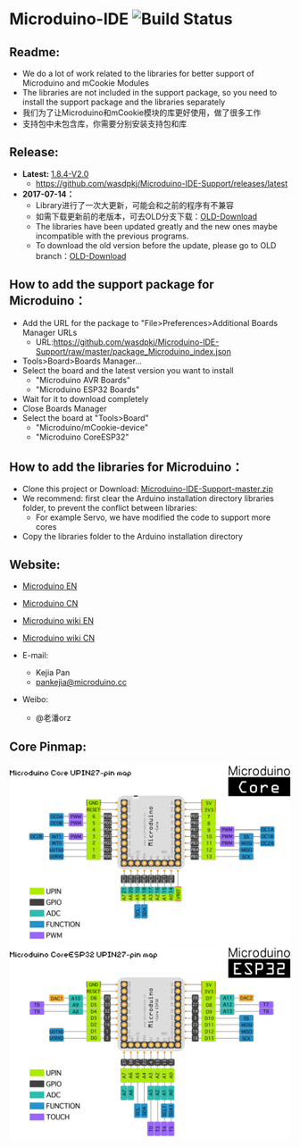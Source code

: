 Microduino-IDE ![Build Status](https://travis-ci.org/wasdpkj/Microduino-IDE-Support.svg?branch=master)
========

Readme:
------------
- We do a lot of work related to the libraries for better support of Microduino and mCookie Modules
- The libraries are not included in the support package, so you need to install the support package and the libraries separately
- 我们为了让Microduino和mCookie模块的库更好使用，做了很多工作
- 支持包中未包含库，你需要分别安装支持包和库

Release:
------------
- **Latest:** [1.8.4-V2.0](https://github.com/wasdpkj/Microduino-IDE-Support/releases/latest)
    - https://github.com/wasdpkj/Microduino-IDE-Support/releases/latest
- **2017-07-14：**
  - Library进行了一次大更新，可能会和之前的程序有不兼容
  - 如需下载更新前的老版本，可去OLD分支下载：[OLD-Download](https://github.com/wasdpkj/Microduino-IDE-Support/tree/OLD)
  - The libraries have been updated greatly and the new ones maybe incompatible with the previous programs.
  - To download the old version before the update, please go to OLD branch：[OLD-Download](https://github.com/wasdpkj/Microduino-IDE-Support/tree/OLD)

How to add the support package for Microduino：
------------
- Add the URL for the package to "File>Preferences>Additional Boards Manager URLs
  - URL:https://github.com/wasdpkj/Microduino-IDE-Support/raw/master/package_Microduino_index.json
- Tools>Board>Boards Manager...
- Select the board and the latest version you want to install
  - "Microduino AVR Boards"
  - "Microduino ESP32 Boards"
- Wait for it to download completely
- Close Boards Manager
- Select the board at "Tools>Board"
  - "Microduino/mCookie-device"
  - "Microduino CoreESP32"

How to add the libraries for Microduino：
------------
- Clone this project or Download: [Microduino-IDE-Support-master.zip](https://github.com/wasdpkj/Microduino-IDE-Support/archive/master.zip)
- We recommend: first clear the Arduino installation directory libraries folder, to prevent the conflict between libraries: 
  - For example Servo, we have modified the code to support more cores
- Copy the libraries folder to the Arduino installation directory

Website:
------------
- [Microduino EN](http://www.microduino.cc)
- [Microduino CN](http://www.microduino.cn)

- [Microduino wiki EN](http://wiki.microduino.cc)
- [Microduino wiki CN](http://wiki.microduino.cn)

- E-mail:
  - Kejia Pan
  + pankejia@microduino.cc

- Weibo:
  - @老潘orz

Core Pinmap:
------------
![Pin Functions](_doc/pinmap-core.png)
![Pin Functions](_doc/pinmap-coreesp.png)

